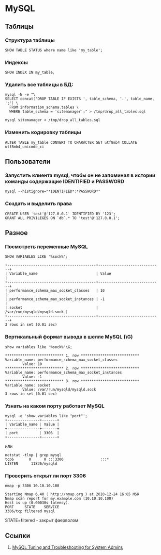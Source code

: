 # MySQL

## Таблицы

### Структура таблицы

```mysql
SHOW TABLE STATUS where name like 'my_table';
```

### Индексы

```mysql
SHOW INDEX IN my_table;
```

### Удалить все таблицы в БД:

```shell
mysql -N -e "\
SELECT concat('DROP TABLE IF EXISTS ', table_schema, '.', table_name, ';') \
  FROM information_schema.tables \
  WHERE table_schema = 'sitemanager';" > /tmp/drop_all_tables.sql

mysql sitemanager < /tmp/drop_all_tables.sql
```

### Изменить кодировку таблицы

```mysql
ALTER TABLE my_table CONVERT TO CHARACTER SET utf8mb4 COLLATE utf8mb4_unicode_ci
```

## Пользователи

### Запустить клиента mysql, чтобы он не запоминал в истории команды содержащие IDENTIFIED и PASSWORD

```shell script
mysql --histignore="*IDENTIFIED*:*PASSWORD*"
```

### Создать и выделить права

```mysql
CREATE USER 'test'@'127.0.0.1' IDENTIFIED BY '123';
GRANT ALL PRIVILEGES ON `db`.* TO 'test'@'127.0.0.1';
```

## Разное

### Посмотреть переменные MySQL

```mysql
SHOW VARIABLES LIKE '%sock%';
```
```
+-----------------------------------------+-----------------------------+
| Variable_name                           | Value                       |
+-----------------------------------------+-----------------------------+
| performance_schema_max_socket_classes   | 10                          |
| performance_schema_max_socket_instances | -1                          |
| socket                                  | /var/run/mysqld/mysqld.sock |
+-----------------------------------------+-----------------------------+
3 rows in set (0.01 sec)
```

### Вертикальный формат вывода в шелле MySQL (\G)

```mysql
show variables like '%sock%'\G;
```
```
*************************** 1. row ***************************
Variable_name: performance_schema_max_socket_classes
        Value: 10
*************************** 2. row ***************************
Variable_name: performance_schema_max_socket_instances
        Value: -1
*************************** 3. row ***************************
Variable_name: socket
        Value: /var/run/mysqld/mysqld.sock
3 rows in set (0.01 sec)
```

### Узнать на каком порту работает MySQL

```shell script
mysql -e 'show variables like "port"';
+---------------+-------+
| Variable_name | Value |
+---------------+-------+
| port          | 3306  |
+---------------+-------+
```

или

```shell script
netstat -tlnp | grep mysql
tcp6       0      0 :::3306                 :::*                    LISTEN      11836/mysqld
```

### Проверить открыт ли порт 3306

```shell script
nmap -p 3306 10.10.10.100

Starting Nmap 6.40 ( http://nmap.org ) at 2020-12-24 16:05 MSK
Nmap scan report for my.example.com (10.10.10.100)
Host is up (0.00030s latency).
PORT     STATE    SERVICE
3306/tcp filtered mysql
```

STATE=filtered - закрыт фаерволом

## Ссылки

1. [MySQL Tuning and Troubleshooting for System Admins](https://www.youtube.com/watch?v=w-z7QCpnZbM)

